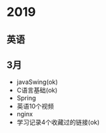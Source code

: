# 2019
## 英语

## 3月
+ javaSwing(ok)
+ C语言基础(ok)
+ Spring
+ 英语10个视频
+ nginx
+ 学习记录4个收藏过的链接(ok)

## 
    



